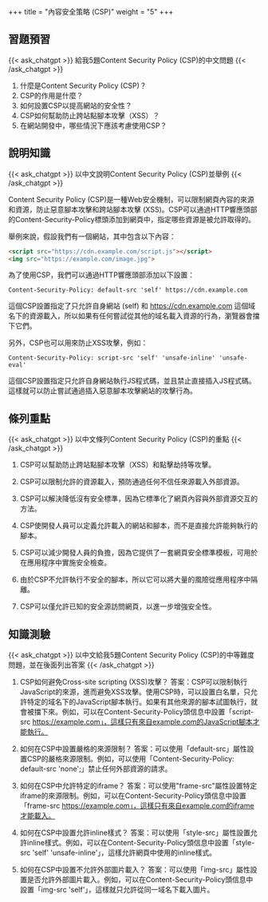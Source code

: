 +++
title = "內容安全策略 (CSP)"
weight = "5"
+++
## 習題預習
{{< ask_chatgpt >}}
給我5題Content Security Policy (CSP)的中文問題
{{< /ask_chatgpt >}}



1. 什麼是Content Security Policy (CSP)？ 
2. CSP的作用是什麼？ 
3. 如何設置CSP以提高網站的安全性？ 
4. CSP如何幫助防止跨站點腳本攻擊（XSS）？ 
5. 在網站開發中，哪些情況下應該考慮使用CSP？   

## 說明知識
{{< ask_chatgpt >}}
以中文說明Content Security Policy (CSP)並舉例
{{< /ask_chatgpt >}}



Content Security Policy (CSP)是一種Web安全機制，可以限制網頁內容的來源和資源，防止惡意腳本攻擊和跨站腳本攻擊 (XSS)。CSP可以通過HTTP響應頭部的Content-Security-Policy標頭添加到網頁中，指定哪些資源是被允許取得的。

舉例來說，假設我們有一個網站，其中包含以下內容：

```html
<script src="https://cdn.example.com/script.js"></script>
<img src="https://example.com/image.jpg">
```

為了使用CSP，我們可以通過HTTP響應頭部添加以下設置：

```
Content-Security-Policy: default-src 'self' https://cdn.example.com
```

這個CSP設置指定了只允許自身網站 (self) 和 https://cdn.example.com 這個域名下的資源載入，所以如果有任何嘗試從其他的域名載入資源的行為，瀏覽器會擋下它們。

另外，CSP也可以用來防止XSS攻擊，例如：

```
Content-Security-Policy: script-src 'self' 'unsafe-inline' 'unsafe-eval'
```

這個CSP設置指定只允許自身網站執行JS程式碼，並且禁止直接插入JS程式碼。這樣就可以防止嘗試通過插入惡意腳本攻擊網站的攻擊行為。   

## 條列重點
{{< ask_chatgpt >}}
以中文條列Content Security Policy (CSP)的重點
{{< /ask_chatgpt >}}



1. CSP可以幫助防止跨站點腳本攻擊（XSS）和點擊劫持等攻擊。

2. CSP可以限制允許的資源載入，預防通過任何不信任來源載入外部資源。

3. CSP可以解決降低沒有安全標準，因為它標準化了網頁內容與外部資源交互的方法。

4. CSP使開發人員可以定義允許載入的網站和腳本，而不是直接允許能夠執行的腳本。

5. CSP可以減少開發人員的負擔，因為它提供了一套網頁安全標準模板，可用於在應用程序中實施安全檢查。

6. 由於CSP不允許執行不安全的腳本，所以它可以將大量的風險從應用程序中隔離。

7. CSP可以僅允許已知的安全源訪問網頁，以進一步增強安全性。   

## 知識測驗
{{< ask_chatgpt >}}
以中文給我5題Content Security Policy (CSP)的中等難度問題，並在後面列出答案
{{< /ask_chatgpt >}}



1. CSP如何避免Cross-site scripting (XSS)攻擊？
答案：CSP可以限制執行JavaScript的來源，進而避免XSS攻擊。使用CSP時，可以設置白名單，只允許特定的域名下的JavaScript腳本執行。如果有其他來源的腳本試圖執行，就會被擋下來。例如，可以在Content-Security-Policy頭信息中設置「script-src https://example.com」，這樣只有來自example.com的JavaScript腳本才能執行。

2. 如何在CSP中設置嚴格的來源限制？
答案：可以使用「default-src」屬性設置CSP的嚴格來源限制。例如，可以使用「Content-Security-Policy: default-src 'none';」禁止任何外部資源的請求。

3. 如何在CSP中允許特定的iframe？
答案：可以使用"frame-src"屬性設置特定iframe的來源限制。例如，可以在Content-Security-Policy頭信息中設置「frame-src https://example.com」，這樣只有來自example.com的iframe才能載入。

4. 如何在CSP中設置允許inline樣式？
答案：可以使用「style-src」屬性設置允許inline樣式。例如，可以在Content-Security-Policy頭信息中設置「style-src 'self' 'unsafe-inline'」，這樣允許網頁中使用的inline樣式。

5. 如何在CSP中設置不允許外部圖片載入？
答案：可以使用「img-src」屬性設置是否允許外部圖片載入。例如，可以在Content-Security-Policy頭信息中設置「img-src 'self'」，這樣就只允許從同一域名下載入圖片。   

